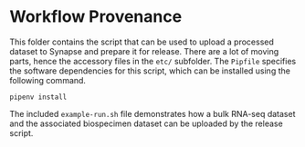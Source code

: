 # Workflow Provenance

This folder contains the script that can be used to upload a processed dataset to Synapse and prepare it for release. There are a lot of moving parts, hence the accessory files in the `etc/` subfolder. The `Pipfile` specifies the software dependencies for this script, which can be installed using the following command. 

```console
pipenv install
```

The included `example-run.sh` file demonstrates how a bulk RNA-seq dataset and the associated biospecimen dataset can be uploaded by the release script.
